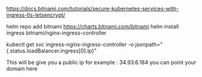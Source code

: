https://docs.bitnami.com/tutorials/secure-kubernetes-services-with-ingress-tls-letsencrypt/

helm repo add bitnami https://charts.bitnami.com/bitnami
helm install ingress bitnami/nginx-ingress-controller

kubectl get svc ingress-nginx-ingress-controller -o jsonpath="{.status.loadBalancer.ingress[0].ip}"

This will be give you a public ip for example : 34.93.6.184 you can point your domain here
